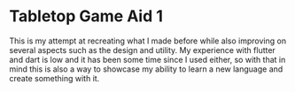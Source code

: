 # Tabletop Game Aid 1
This is my attempt at recreating what I made before while also improving on several aspects such as the design and utility.
My experience with flutter and dart is low and it has been some time since I used either, so with that in mind this is also a way to showcase my ability to learn a new language and create something with it.
